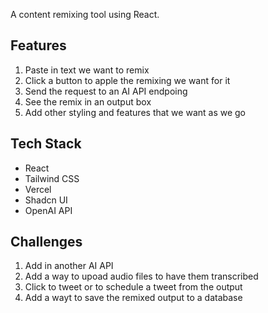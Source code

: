 A content remixing tool using React.

## Features

1. Paste in text we want to remix
2. Click a button to apple the remixing we want for it
3. Send the request to an AI API endpoing
4. See the remix in an output box
5. Add other styling and features that we want as we go

## Tech Stack

- React
- Tailwind CSS
- Vercel
- Shadcn UI
- OpenAI API

## Challenges

1. Add in another AI API
2. Add a way to upoad audio files to have them transcribed
3. Click to tweet or to schedule a tweet from the output
4. Add a wayt to save the remixed output to a database
